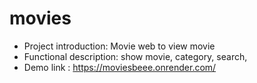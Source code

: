 ﻿# movies
 - Project introduction: Movie web to view movie
 - Functional description: show movie, category, search,
 - Demo link : https://moviesbeee.onrender.com/

